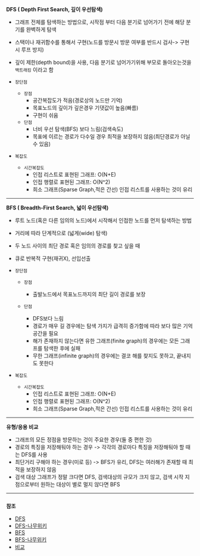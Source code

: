 **DFS ( Depth First Search, 깊이 우선탐색)**  
  - 그래프 전체를 탐색하는 방법으로, 시작점 부터 다음 분기로 넘어가기 전에 해당 분기를 완벽하게 탐색
  - 스택이나 재귀함수를 통해서 구현(노드를 방문시 방문 여부를 반드시 검사-> 구현 시 루프 방지)
  - 깊이 제한(depth bound)을 사용, 다음 분기로 넘어가기위해 부모로 돌아오는것을 `백트래킹` 이라고 함

- `장단점`
  - `장점`
      - 공간복잡도가 적음(경로상의 노드만 기억)
      - 목표노드의 깊이가 깊은경우 기댓값이 높음(빠름)
      - 구현이 쉬움
  - `단점`
      - 너비 우선 탐색(BFS) 보다 느림(검색속도)
      - 목표에 이르는 경로가 다수일 경우 최적을 보장하지 않음(최단경로가 아닐 수 있음)
       
- `복잡도`
  - `시간복잡도`
      - 인접 리스트로 표현된 그래프: O(N+E)
      - 인접 행렬로 표현된 그래프: O(N^2)
      - 희소 그래프(Sparse Graph,적은 간선) 인접 리스트를 사용하는 것이 유리

---------------------------------------

**BFS ( Breadth-First Search, 넓이 우선탐색)**  
  - 루트 노드(혹은 다른 임의의 노드)에서 시작해서 인접한 노드를 먼저 탐색하는 방법
  - 거리에 따라 단계적으로 (넓게(wide) 탐색) 
  - 두 노드 사이의 최단 경로 혹은 임의의 경로를 찾고 싶을 때
  - 큐로 반복적 구현(재귀X), 선입선출

- `장단점`
  - `장점`
      - 출발노드에서 목표노드까지의 최단 길이 경로를 보장

  - `단점`
      - DFS보다 느림
      - 경로가 매우 길 경우에는 탐색 가지가 급격히 증가함에 따라 보다 많은 기억 공간을 필요
      - 해가 존재하지 않는다면 유한 그래프(finite graph)의 경우에는 모든 그래프를 탐색한 후에 실패
      - 무한 그래프(infinite graph)의 경우에는 결코 해를 찾지도 못하고, 끝내지도 못한다
       
- `복잡도`
  - `시간복잡도`
      - 인접 리스트로 표현된 그래프: O(N+E)
      - 인접 행렬로 표현된 그래프: O(N^2)
      - 희소 그래프(Sparse Graph,적은 간선) 인접 리스트를 사용하는 것이 유리

---------------------------------------

**유형/응용 비교**  
  - 그래프의 모든 정점을 방문하는 것이 주요한 경우(둘 중 편한 것)
  - 경로의 특징을 저장해둬야 하는 경우 -> 각각의 경로마다 특징을 저장해둬야 할 때는 DFS를 사용
  - 최단거리 구해야 하는 경우(미로 등) ->  BFS가 유리, DFS는 여러해가 존재할 때 최적을 보장하지 않음
  - 검색 대상 그래프가 정말 크다면 DFS, 검색대상의 규모가 크지 않고, 검색 시작 지점으로부터 원하는 대상이 별로 멀지 않다면 BFS

---------------------------------------
### `참조`
 - [DFS](https://gmlwjd9405.github.io/2018/08/14/algorithm-dfs.html)
 - [DFS-나무위키](https://ko.wikipedia.org/wiki/%EA%B9%8A%EC%9D%B4_%EC%9A%B0%EC%84%A0_%ED%83%90%EC%83%89)
 - [BFS](https://gmlwjd9405.github.io/2018/08/15/algorithm-bfs.html)
 - [BFS-나무위키](https://ko.wikipedia.org/wiki/%EB%84%88%EB%B9%84_%EC%9A%B0%EC%84%A0_%ED%83%90%EC%83%89)
 - [비교](https://velog.io/@lucky-korma/DFS-BFS%EC%9D%98-%EC%84%A4%EB%AA%85-%EC%B0%A8%EC%9D%B4%EC%A0%90)

